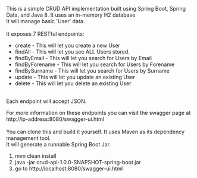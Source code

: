 This is a simple CRUD API implementation built using Spring Boot, Spring Data, and Java 8. It uses an in-memory H2 database
</br>
It will manage basic 'User' data.
</br>
</br>
It exposes 7 RESTful endpoints:
<ul>
    <li>create - This will let you create a new User</li>
    <li>findAll - This will let you see ALL Users stored.</li>
    <li>findByEmail - This will let you search for Users by Email </li>
    <li>findByForename - This will let you search for Users by Forename</li>
    <li>findBySurname - This will let you search for Users by Surname</li>
    <li>update - This will let you update an existing User</li>
    <li>delete - This will let you delete an existing User</li>
</ul>
</br>
Each endpoint will accept JSON. 

For more information on these endpoints you can visit the swagger page at http://ip-address:8080/swagger-ui.html
</br>
</br>
You can clone this and build it yourself. It uses Maven as its dependency management tool. 
</br>
It will generate a runnable Spring Boot Jar. 
</br>
<ol>
    <li>mvn clean install</li>
    <li>java -jar crud-api-1.0.0-SNAPSHOT-spring-boot.jar</li>
    <li>go to http://localhost:8080/swagger-ui.html</li>
<ol>
</br>
